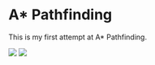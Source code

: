 # A* Pathfinding
This is my first attempt at A* Pathfinding.<br>

![](https://media.giphy.com/media/13e1XiGQuquZYVECSh/giphy.gif)
![](https://media.giphy.com/media/5eFue3pSaKgaUkohq7/giphy.gif)
